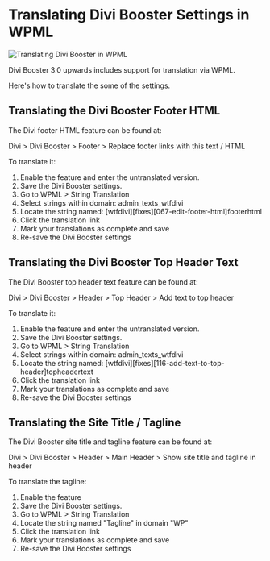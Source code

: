# Translating Divi Booster Settings in WPML

![Translating Divi Booster in WPML](file://translating-divi-booster-in-wpml.png)

Divi Booster 3.0 upwards includes support for translation via WPML.

Here's how to translate the some of the settings.

## Translating the Divi Booster Footer HTML

The Divi footer HTML feature can be found at:

Divi > Divi Booster > Footer > Replace footer links with this text / HTML

To translate it:

1. Enable the feature and enter the untranslated version. 
2. Save the Divi Booster settings.
3. Go to WPML > String Translation
4. Select strings within domain: admin_texts_wtfdivi
5. Locate the string named: [wtfdivi][fixes][067-edit-footer-html]footerhtml
6. Click the translation link
7. Mark your translations as complete and save
8. Re-save the Divi Booster settings
 
## Translating the Divi Booster Top Header Text

The Divi Booster top header text feature can be found at:

Divi > Divi Booster > Header > Top Header > Add text to top header

To translate it:

1. Enable the feature and enter the untranslated version. 
2. Save the Divi Booster settings.
3. Go to WPML > String Translation
4. Select strings within domain: admin_texts_wtfdivi
5. Locate the string named: [wtfdivi][fixes][116-add-text-to-top-header]topheadertext
6. Click the translation link
7. Mark your translations as complete and save
8. Re-save the Divi Booster settings

## Translating the Site Title / Tagline

The Divi Booster site title and tagline feature can be found at:

Divi > Divi Booster > Header > Main Header > Show site title and tagline in header

To translate the tagline:

1. Enable the feature
2. Save the Divi Booster settings.
3. Go to WPML > String Translation
4. Locate the string named "Tagline" in domain "WP"
5. Click the translation link
6. Mark your translations as complete and save
7. Re-save the Divi Booster settings 
 